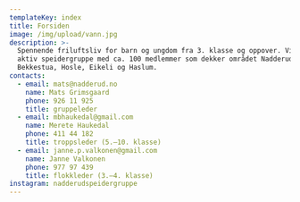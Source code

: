 ```yaml
---
templateKey: index
title: Forsiden
image: /img/upload/vann.jpg
description: >-
  Spennende friluftsliv for barn og ungdom fra 3. klasse og oppover. Vi er en
  aktiv speidergruppe med ca. 100 medlemmer som dekker området Nadderud,
  Bekkestua, Hosle, Eikeli og Haslum.
contacts:
  - email: mats@nadderud.no
    name: Mats Grimsgaard
    phone: 926 11 925
    title: gruppeleder
  - email: mbhaukedal@gmail.com
    name: Merete Haukedal
    phone: 411 44 182
    title: troppsleder (5.–10. klasse)
  - email: janne.p.valkonen@gmail.com
    name: Janne Valkonen
    phone: 977 97 439
    title: flokkleder (3.–4. klasse)
instagram: nadderudspeidergruppe
---
```

